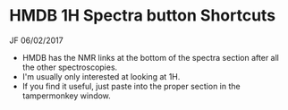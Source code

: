 # HMDB 1H Spectra button Shortcuts

JF 06/02/2017

- HMDB has the NMR links at the bottom of the spectra section after all the other spectroscopies.
- I'm usually only interested at looking at 1H.
- If you find it useful, just paste into the proper section in the tampermonkey window.
